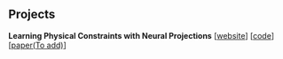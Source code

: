 ## Projects

**Learning Physical Constraints with Neural Projections** [[website](./projects/neuralProj/)]  [[code](./projects/https://github.com/dartmouth-phys-ai/neuralProj/)]  [[paper(To add)](./projects/neuralProj/)]

